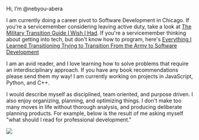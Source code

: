 Hi, I’m @nebyou-abera

I am currently doing a career pivot to Software Development in Chicago. If you're a servicemember considering leaving active duty, take a look at [The Military Transition Guide I Wish I Had](https://www.sutori.com/en/story/the-military-transition-guide-i-wish-i-had--neKEiwGvCVS7veAei58G9TUT). If you're a servicemember thinking about getting into tech, but don't know how to program, here's [Everything I Learned Transitioning Trying to Transition From the Army to Software Development](https://github.com/nebyou-abera/transition)

I am an avid reader, and I love learning how to solve problems that require an interdisciplinary approach. If you have any book recommendations please send them my way! I am currently working on projects in JavaScript, Python, and C++. 

I would describe myself as disciplined, team oriented, and purpose driven. I also enjoy organizing, planning, and optimizing things. I don't make too many moves in life without thorough analysis, and producing deliberate planning products. For example, below is the result of me asking myself "what should I read for professional development."

![](https://github.com/nebyou-abera/transition/blob/main/csp/machine_learning_pathway.png)
